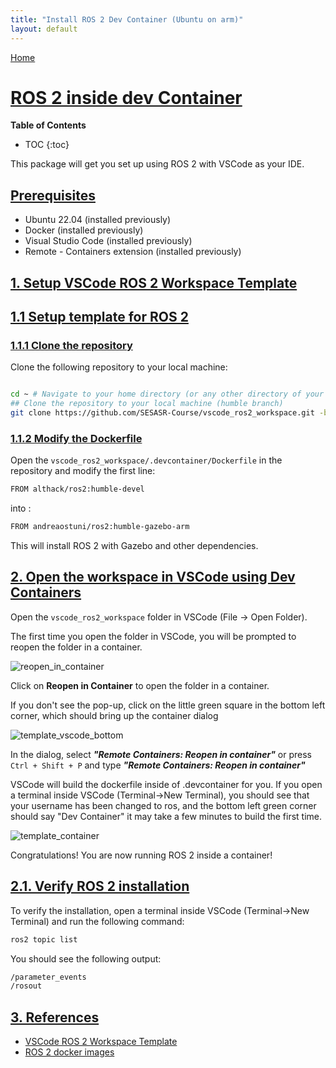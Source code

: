 ```yaml
---
title: "Install ROS 2 Dev Container (Ubuntu on arm)"
layout: default
---
```


[Home](../index.md)


# [ROS 2 inside dev Container](#ros-2-inside-dev-container)

__Table of Contents__
* TOC
{:toc}

This package will get you set up using ROS 2 with VSCode as your IDE.

## [Prerequisites](#prerequisites)

- Ubuntu 22.04 (installed previously)
- Docker (installed previously)
- Visual Studio Code (installed previously)
- Remote - Containers extension (installed previously)

## [1. Setup VSCode ROS 2 Workspace Template](#1-setup-vscode-ros-2-workspace-template)

## [1.1 Setup template for ROS 2](#11-setup-template-for-ros-2)

### [1.1.1 Clone the repository](#111-clone-the-repository)

Clone the following repository to your local machine:

```bash

cd ~ # Navigate to your home directory (or any other directory of your choice)
## Clone the repository to your local machine (humble branch)
git clone https://github.com/SESASR-Course/vscode_ros2_workspace.git -b humble
```

### [1.1.2 Modify the Dockerfile](#112-modify-the-dockerfile)

Open the ```vscode_ros2_workspace/.devcontainer/Dockerfile``` in the repository and modify the first line:

```bash
FROM althack/ros2:humble-devel  
```

into :

```bash
FROM andreaostuni/ros2:humble-gazebo-arm 
```

This will install ROS 2 with Gazebo and other dependencies.

## [2. Open the workspace in VSCode using Dev Containers](#2-open-the-workspace-in-vscode-using-dev-containers)

Open the ```vscode_ros2_workspace``` folder in VSCode (File -> Open Folder).

The first time you open the folder in VSCode, you will be prompted to reopen the folder in a container.

![reopen_in_container](./images/open_in_dev_cont.png)

Click on **Reopen in Container** to open the folder in a container.

If you don't see the pop-up, click on the little green square in the bottom left corner, which should bring up the container dialog

![template_vscode_bottom](./images/template_vscode_bottom.png)

In the dialog, select ***"Remote Containers: Reopen in container"*** or press ```Ctrl + Shift + P``` and type ***"Remote Containers: Reopen in container"***

VSCode will build the dockerfile inside of .devcontainer for you. If you open a terminal inside VSCode (Terminal->New Terminal), you should see that your username has been changed to ros, and the bottom left green corner should say "Dev Container" it may take a few minutes to build the first time.

![template_container](./images/template_container.png)

Congratulations! You are now running ROS 2 inside a container!

## [2.1. Verify ROS 2 installation](#21-verify-ros-2-installation)

To verify the installation, open a terminal inside VSCode (Terminal->New Terminal) and run the following command:

```bash
ros2 topic list
```

You should see the following output:

```bash
/parameter_events
/rosout
```

## [3. References](#3-references)

- [VSCode ROS 2 Workspace Template](https://github.com/athackst/vscode_ros2_workspace)
- [ROS 2 docker images](https://hub.docker.com/r/althack/ros2)
